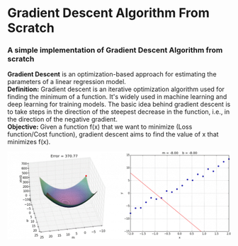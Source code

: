 <h1>Gradient Descent Algorithm From Scratch</h1>
<h3>A simple implementation of Gradient Descent Algorithm from scratch</h3>
<p>
  <b>Gradient Descent</b> is an optimization-based approach for estimating the parameters of a linear regression model.
  <br>
  <b>Definition:</b> Gradient descent is an iterative optimization algorithm used for finding the minimum of a function. It's widely used in machine learning and deep learning for      training models. The basic idea behind gradient descent is to take steps in the direction of the steepest decrease in the function, i.e., in the direction of the negative gradient.
  <br>
  <b>Objective:</b> Given a function f(x) that we want to minimize (Loss function/Cost function), gradient descent aims to find the value of x that minimizes f(x).
</p>
<img src = "gradient_descent_line_graph.gif">
